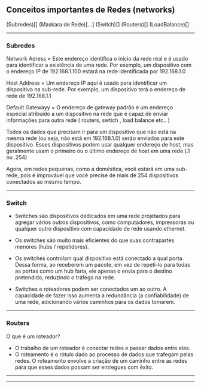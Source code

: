## Conceitos importantes de Redes (networks)

(Subredes)[]
(Maskara de Rede)[...]
(Switch)[]
(Routers)[]
(LoadBalance)[]


---

### Subredes

Network Adress = Este endereço identifica o início da rede real e é usado para identificar a existência de uma rede.
Por exemplo, um dispositivo com o endereço IP de 192.168.1.100 estará na rede identificada por 192.168.1.0

Host Address = Um endereço IP aqui é usado para identificar um dispositivo na sub-rede. 
Por exemplo, um dispositivo terá o endereço de rede de 192.168.1.1

Default Gatewayy = O endereço de gateway padrão é um endereço especial atribuído a um dispositivo na rede que é capaz de enviar informações para outra rede
( routers, swtich , load balance etc.. )


Todos os dados que precisam ir para um dispositivo que não está na mesma rede (ou seja, não está em 192.168.1.0) serão enviados para este dispositivo. 
Esses dispositivos podem usar qualquer endereço de host, mas geralmente usam o primeiro ou o último endereço de host em uma rede (.1 ou .254)

Agora, em redes pequenas, como a doméstica, você estará em uma sub-rede, pois é improvável que você precise de mais de 254 dispositivos conectados ao mesmo tempo.


---

### Switch


- Switches são dispositivos dedicados em uma rede projetados para agregar vários outros dispositivos, 
como computadores, impressoras ou qualquer outro dispositivo com capacidade de rede usando ethernet.


- Os switches são muito mais eficientes do que suas contrapartes menores (hubs / repetidores). 

- Os switches controlam qual dispositivo está conectado a qual porta. Dessa forma, ao receberem um pacote, 
em vez de repeti-lo para todas as portas como um hub faria, ele apenas o envia para o destino pretendido, reduzindo o tráfego na rede.

- Switches e roteadores podem ser conectados um ao outro. 
A capacidade de fazer isso aumenta a redundância (a confiabilidade) de uma rede, adicionando vários caminhos para os dados tomarem.

---

### Routers


 O que é um roteador?
- O trabalho de um roteador é conectar redes e passar dados entre elas.
- O roteamento é o rótulo dado ao processo de dados que trafegam pelas redes. 
O roteamento envolve a criação de um caminho entre as redes para que esses dados possam ser entregues com êxito.

---



---


